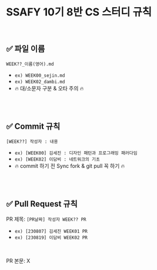 # SSAFY 10기 8반 CS 스터디 규칙 

<br />


## ✅ 파일 이름
`WEEK??_이름(영어).md`
- `ex) WEEK00_sejin.md`
- `ex) WEEK02_dambi.md`
- 🔥 대/소문자 구분 & 오타 주의 🔥

<br />
<br />

## ✅ Commit 규칙
`[WEEK??] 작성자 : 내용`
- `ex) [WEEK00] 김세진 : 디자인 패턴과 프로그래밍 패러다임`
- `ex) [WEEK02] 이담비 : 네트워크의 기초`
- 🔥 commit 하기 전 Sync fork & git pull 꼭 하기 🔥


<br />
<br />

## ✅ Pull Request 규칙
PR 제목: `[PR날짜] 작성자 WEEK?? PR`
- `ex) [230807] 김세진 WEEK01 PR`
- `ex) [230819] 이담비 WEEK02 PR`

<br />

PR 본문: X

<br />


